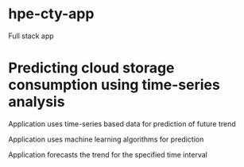 # hpe-cty-app
Full stack app

# Predicting cloud storage consumption using time-series analysis

Application uses time-series based data for prediction of future trend

Application uses machine learning algorithms for prediction

Application forecasts the trend for the specified time interval
